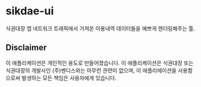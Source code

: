 # sikdae-ui

식권대장 앱 네트워크 트래픽에서 가져온 이용내역 데이터들을 예쁘게 렌더링해주는 툴.

## Disclaimer

이 애플리케이션은 개인적인 용도로 만들어졌습니다. 이 애플리케이션은 식권대장 또는 식권대장의 개발사인 (주)벤디스와는 아무런 관련이 없으며, 이 애플리에이션을 사용함으로써 발생하는 모든 책임은 사용자에게 있습니다.
